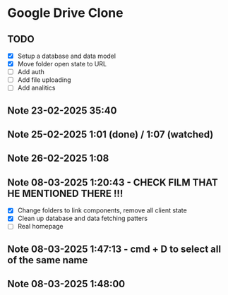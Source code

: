 # Google Drive Clone

## TODO

- [x] Setup a database and data model
- [x] Move folder open state to URL
- [ ] Add auth
- [ ] Add file uploading 
- [ ] Add analitics

## Note 23-02-2025 35:40


## Note 25-02-2025 1:01 (done) / 1:07 (watched)

## Note 26-02-2025 1:08 

## Note 08-03-2025 1:20:43 - CHECK FILM THAT HE MENTIONED THERE !!! 

- [x] Change folders to link components, remove all client state
- [x] Clean up database and data fetching patters
- [ ] Real homepage

## Note 08-03-2025 1:47:13 - cmd + D to select all of the same name 

## Note 08-03-2025 1:48:00 